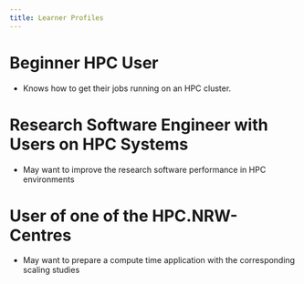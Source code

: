 ```yaml
---
title: Learner Profiles
---
```


# Beginner HPC User
- Knows how to get their jobs running on an HPC cluster.


# Research Software Engineer with Users on HPC Systems
- May want to improve the research software performance in HPC environments


# User of one of the HPC.NRW-Centres
- May want to prepare a compute time application with the corresponding scaling studies 
